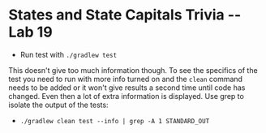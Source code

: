 # States and State Capitals Trivia -- Lab 19

- Run test with `./gradlew test`

This doesn't give too much information though. To see the specifics of the test you need to run with more info turned on and the `clean` command needs to be added or it won't give results a second time until code has changed. Even then a lot of extra information is displayed. Use grep to isolate the output of the tests:

- `./gradlew clean test --info | grep -A 1 STANDARD_OUT `
